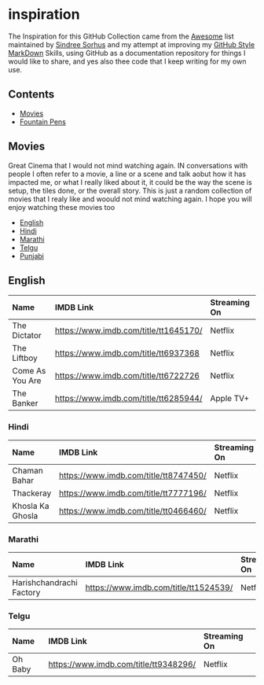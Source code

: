 # inspiration
The Inspiration for this GitHub Collection came from the [Awesome](https://github.com/sindresorhus/awesome) list maintained by [Sindree Sorhus](https://github.com/sindresorhus) and my attempt at improving my [GitHub Style MarkDown](https://github.com/adam-p/markdown-here/wiki/Markdown-Cheatsheet#links) Skills, using GitHub as a documentation repository for things I would like to share, and yes also thee code that I keep writing for my own use.

## Contents
- [Movies](#movies)
- [Fountain Pens](#fountain-pens)

## Movies
Great Cinema that I would not mind watching again. IN conversations with people I often refer to a movie, a line or a scene and talk aobut how it has impacted me, or what I really liked about it, it could be the way the scene is setup, the tiles done, or the overall story. This is just a random collection of movies that I realy like and woould not mind watching again. I hope you will enjoy watching these movies too

- [English](#english-movies)
- [Hindi](#hindi-movies)
- [Marathi](#marathi-movies)
- [Telgu](#telgu-movies)
- [Punjabi](#punjabi-movies)

## English
| Name        | IMDB Link           | Streaming On  |
|:----------------------------------------------------|:---------------------------------------| :----------|
| The Dictator |  https://www.imdb.com/title/tt1645170/ | Netflix|
| The Liftboy | https://www.imdb.com/title/tt6937368 | Netflix|
| Come As You Are | https://www.imdb.com/title/tt6722726 | Netflix|
| The Banker | https://www.imdb.com/title/tt6285944/ | Apple TV+|

### Hindi
| Name        | IMDB Link           | Streaming On  |
|:----------------------------------------------------|:---------------------------------------| :----------|
| Chaman Bahar| https://www.imdb.com/title/tt8747450/ | Netflix|
| Thackeray |https://www.imdb.com/title/tt7777196/ | Netflix |
| Khosla Ka Ghosla | https://www.imdb.com/title/tt0466460/ | Netflix| 

### Marathi
| Name        | IMDB Link           | Streaming On  |
|:----------------------------------------------------|:---------------------------------------| :----------|
| Harishchandrachi Factory | https://www.imdb.com/title/tt1524539/ | Netflix | 

### Telgu
| Name        | IMDB Link           | Streaming On  |
|:----------------------------------------------------|:---------------------------------------| :----------|
| Oh Baby | https://www.imdb.com/title/tt9348296/ | Netflix |
